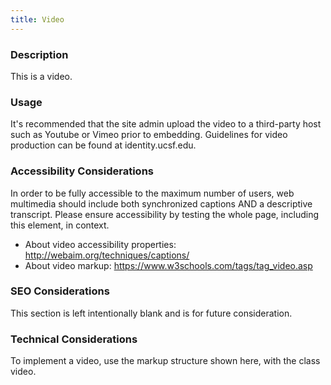 ```yaml
---
title: Video
---
```


### Description
This is a video.

### Usage
It's recommended that the site admin upload the video to a third-party host such as Youtube or Vimeo prior to embedding. Guidelines for video production can be found at identity.ucsf.edu. 

### Accessibility Considerations
In order to be fully accessible to the maximum number of users, web multimedia should include both synchronized captions AND a descriptive transcript.  Please ensure accessibility by testing the whole page, including this element, in context.

* About video accessibility properties: http://webaim.org/techniques/captions/
* About video markup: https://www.w3schools.com/tags/tag_video.asp


### SEO Considerations
This section is left intentionally blank and is for future consideration.

### Technical Considerations
To implement a video, use the markup structure shown here, with the class video.
